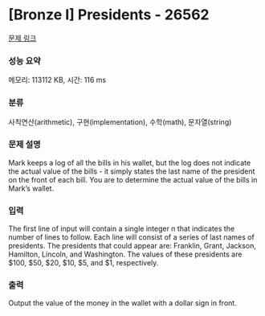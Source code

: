 # [Bronze I] Presidents - 26562 

[문제 링크](https://www.acmicpc.net/problem/26562) 

### 성능 요약

메모리: 113112 KB, 시간: 116 ms

### 분류

사칙연산(arithmetic), 구현(implementation), 수학(math), 문자열(string)

### 문제 설명

<p>Mark keeps a log of all the bills in his wallet, but the log does not indicate the actual value of the bills - it simply states the last name of the president on the front of each bill. You are to determine the actual value of the bills in Mark’s wallet.</p>

### 입력 

 <p>The first line of input will contain a single integer n that indicates the number of lines to follow. Each line will consist of a series of last names of presidents. The presidents that could appear are: Franklin, Grant, Jackson, Hamilton, Lincoln, and Washington. The values of these presidents are <span>$</span>100, <span>$</span>50, <span>$</span>20, <span>$</span>10, <span>$</span>5, and <span>$</span>1, respectively.</p>

### 출력 

 <p>Output the value of the money in the wallet with a dollar sign in front.</p>

